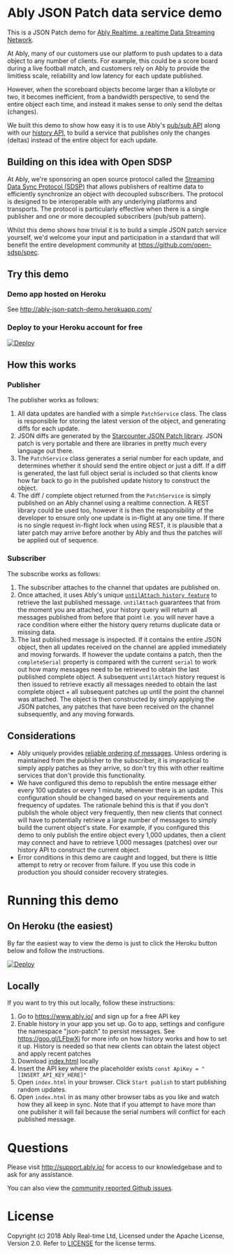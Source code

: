 # Ably JSON Patch data service demo

This is a JSON Patch demo for [Ably Realtime, a realtime Data Streaming Network](https://www.ably.io).

At Ably, many of our customers use our platform to push updates to a data object to any number of clients. For example, this could be a score board during a live football match, and customers rely on Ably to provide the limitless scale, reliability and low latency for each update published.

However, when the scoreboard objects become larger than a kilobyte or two, it becomes inefficient, from a bandwidth perspective, to send the entire object each time, and instead it makes sense to only send the deltas (changes).

We built this demo to show how easy it is to use Ably's [pub/sub API](https://www.ably.io/documentation/realtime/channels-messages) along with our [history API](https://www.ably.io/documentation/realtime/history), to build a service that publishes only the changes (deltas) instead of the entire object for each update.

## Building on this idea with Open SDSP

At Ably, we're sponsoring an open source protocol called the [Streaming Data Sync Protocol (SDSP)](https://github.com/open-sdsp/spec) that allows publishers of realtime data to efficiently synchronize an object with decoupled subscribers. The protocol is designed to be interoperable with any underlying platforms and transports. The protocol is particularly effective when there is a single publisher and one or more decoupled subscribers (pub/sub pattern).

Whilst this demo shows how trivial it is to build a simple JSON patch service yourself, we'd welcome your input and participation in a standard that will benefit the entire development community at https://github.com/open-sdsp/spec.

## Try this demo

### Demo app hosted on Heroku

See http://ably-json-patch-demo.herokuapp.com/

### Deploy to your Heroku account for free

[![Deploy](https://www.herokucdn.com/deploy/button.svg)](https://heroku.com/deploy)

## How this works

### Publisher

The publisher works as follows:

1. All data updates are handled with a simple `PatchService` class. The class is responsible for storing the latest version of the object, and generating diffs for each update.
2. JSON diffs are generated by the [Starcounter JSON Patch library](https://github.com/Starcounter-Jack/JSON-Patch). JSON patch is very portable and there are libraries in pretty much every language out there.
3. The `PatchService` class generates a serial number for each update, and determines whether it should send the entire object or just a diff. If a diff is generated, the last full object serial is included so that clients know how far back to go in the published update history to construct the object.
4. The diff / complete object returned from the `PatchService` is simply published on an Ably channel using a realtime connection. A REST library could be used too, however it is then the responsibility of the developer to ensure only one update is in-flight at any one time. If there is no single request in-flight lock when using REST, it is plausible that a later patch may arrive before another by Ably and thus the patches will be applied out of sequence.

### Subscriber

The subscribe works as follows:

1. The subscriber attaches to the channel that updates are published on.
2. Once attached, it uses Ably's unique [`untilAttach history feature`](https://www.ably.io/documentation/realtime/channels-messages#message-history) to retrieve the last published message. `untilAttach` guarantees that from the moment you are attached, your history query will return all messages published from before that point i.e. you will never have a race condition where either the history query returns duplicate data or missing data.
3. The last published message is inspected. If it contains the entire JSON object, then all updates received on the channel are applied immediately and moving forwards.  If however the update contains a patch, then the `completeSerial` property is compared with the current `serial` to work out how many messages need to be retrieved to obtain the last published complete object. A subsequent `untilAttach` history request is then issued to retrieve exactly all messages needed to obtain the last complete object + all subsequent patches up until the point the channel was attached. The object is then constructed by simply applying the JSON patches, any patches that have been received on the channel subsequently, and any moving forwards.

## Considerations

* Ably uniquely provides [reliable ordering of messages](https://support.ably.io/solution/articles/3000044641-reliable-message-ordering-for-connected-clients). Unless ordering is maintained from the publisher to the subscriber, it is impractical to simply apply patches as they arrive, so don't try this with other realtime services that don't provide this functionality.
* We have configured this demo to republish the entire message either every 100 updates or every 1 minute, whenever there is an update. This configuration should be changed based on your requirements and frequency of updates. The rationale behind this is that if you don't publish the whole object very frequently, then new clients that connect will have to potentially retrieve a large number of messages to simply build the current object's state. For example, if you configured this demo to only publish the entire object every 1,000 updates, then a client may connect and have to retrieve 1,000 messages (patches) over our history API to construct the current object.
* Error conditions in this demo are caught and logged, but there is little attempt to retry or recover from failure. If you use this code in production you should consider recovery strategies.

# Running this demo 

## On Heroku (the easiest)

By far the easiest way to view the demo is just to click the Heroku button below and follow the instructions.

[![Deploy](https://www.herokucdn.com/deploy/button.svg)](https://heroku.com/deploy)

## Locally

If you want to try this out locally, follow these instructions:

1. Go to https://www.ably.io/ and sign up for a free API key
2. Enable history in your app you set up. Go to app, settings and configure the namespace "json-patch" to persist messages. See https://goo.gl/LFbwXj for more info on how history works and how to set it up. History is needed so that new clients can obtain the latest object and apply recent patches
3. Download [index.html](./index.html) locally
4. Insert the API key where the placeholder exists `const ApiKey = "[INSERT_API_KEY_HERE]"`
5. Open `index.html` in your browser. Click `Start publish` to start publishing random updates.
6. Open `index.html` in as many other browser tabs as you like and watch how they all keep in sync. Note that if you attempt to have more than one publisher it will fail because the serial numbers will conflict for each published message.

# Questions

Please visit http://support.ably.io/ for access to our knowledgebase and to ask for any assistance.

You can also view the [community reported Github issues](https://github.com/ably/demo-json-patch/issues).

# License

Copyright (c) 2018 Ably Real-time Ltd, Licensed under the Apache License, Version 2.0. Refer to [LICENSE](./LICENSE) for the license terms.
